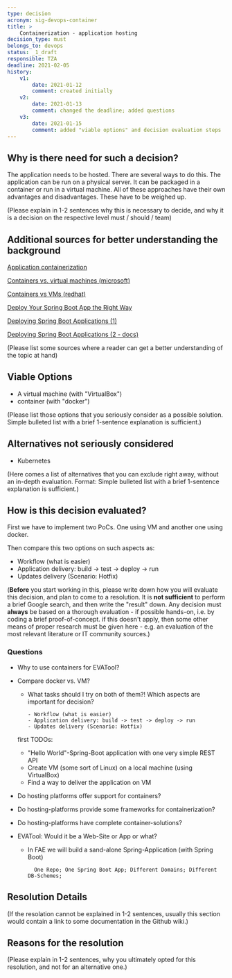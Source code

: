```yaml
---
type: decision
acronym: sig-devops-container
title: >
    Containerization - application hosting  
decision_type: must
belongs_to: devops
status: _1_draft
responsible: TZA
deadline: 2021-02-05
history:
    v1:
        date: 2021-01-12
        comment: created initially
    v2:
        date: 2021-01-13
        comment: changed the deadline; added questions
    v3:
        date: 2021-01-15
        comment: added "viable options" and decision evaluation steps
---
```


## Why is there need for such a decision?

The application needs to be hosted. There are several ways to do this.
The application can be run on a physical server.
It can be packaged in a container or run in a virtual machine.
All of these approaches have their own advantages and disadvantages.
These have to be weighed up.

(Please explain in 1-2 sentences why this is necessary to decide, and why it is a decision on the respective level
must / should / team)

## Additional sources for better understanding the background
[Application containerization](https://searchitoperations.techtarget.com/definition/application-containerization-app-containerization)

[Containers vs. virtual machines (microsoft)](https://docs.microsoft.com/en-us/virtualization/windowscontainers/about/containers-vs-vm)

[Containers vs VMs (redhat)](https://www.redhat.com/en/topics/containers/containers-vs-vms)

[Deploy Your Spring Boot App the Right Way](https://developer.okta.com/blog/2019/12/03/spring-boot-deploy-options) 

[Deploying Spring Boot Applications (1)](https://spring.io/blog/2014/03/07/deploying-spring-boot-applications)

[Deploying Spring Boot Applications (2 - docs)](https://docs.spring.io/spring-boot/docs/current/reference/html/deployment.html)

(Please list some sources where a reader can get a better understanding of the topic at hand)


## Viable Options

* A virtual machine (with "VirtualBox")
* container (with "docker")

(Please list those options that you seriously consider as a possible solution. Simple bulleted list with a brief 
1-sentence explanation is sufficient.)

## Alternatives not seriously considered

* Kubernetes

(Here comes a list of alternatives that you can exclude right away, without an in-depth evaluation. Format: 
Simple bulleted list with a brief 1-sentence explanation is sufficient.)


## How is this decision evaluated?

First we have to implement two PoCs. One using VM and another one using docker.

Then compare this two options on such aspects as:
* Workflow (what is easier)
* Application delivery: build -> test -> deploy -> run
* Updates delivery (Scenario: Hotfix)


(**Before** you start working in this, please write down how you will evaluate this decision, and plan to 
come to a resolution. 
It is  **not sufficient** to perform a brief Google search, and then write  the "result" down. Any decision must
**always** be based on a thorough evaluation - if possible hands-on, i.e. by coding a brief proof-of-concept.
if this doesn't apply, then some other means of proper research must be given here - e.g. an evaluation of 
the most relevant literature or IT community sources.) 


### Questions

* Why to use containers for EVATool?

* Compare docker vs. VM?
    * What tasks should I try on both of them?! Which aspects are important for decision?

          - Workflow (what is easier)
          - Application delivery: build -> test -> deploy -> run
          - Updates delivery (Scenario: Hotfix)

  first TODOs:
    * "Hello World"-Spring-Boot application with one very simple REST API
    * Create VM (some sort of Linux) on a local machine (using VirtualBox)
    * Find a way to deliver the application on VM

* Do hosting platforms offer support for containers?
* Do hosting-platforms provide some frameworks for containerization?
* Do hosting-platforms have complete container-solutions?


* EVATool: Would it be a Web-Site or App or what?
    * In FAE we will build a sand-alone Spring-Application (with Spring Boot)
      
            One Repo; One Spring Boot App; Different Domains; Different DB-Schemes; 
    

## Resolution Details

(If the resolation cannot be explained in 1-2 sentences, usually this section would contain a link to some
documentation in the Github wiki.)


## Reasons for the resolution

(Please explain in 1-2 sentences, why you ultimately opted for this resolution, and not for an alternative one.)

